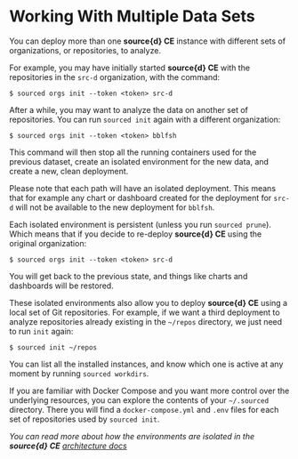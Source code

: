 # Working With Multiple Data Sets

You can deploy more than one **source{d} CE** instance with different sets of organizations, or repositories, to analyze.

For example, you may have initially started **source{d} CE** with the repositories in the `src-d` organization, with the command:
```shell
$ sourced orgs init --token <token> src-d
```

After a while, you may want to analyze the data on another set of repositories. You can run `sourced init` again with a different organization:
```shell
$ sourced orgs init --token <token> bblfsh
```

This command will then stop all the running containers used for the previous dataset, create an isolated environment for the new data, and create a new, clean deployment.

Please note that each path will have an isolated deployment. This means that for example any chart or dashboard created for the deployment for `src-d` will not be available to the new deployment for `bblfsh`.

Each isolated environment is persistent (unless you run `sourced prune`). Which means that if you decide to re-deploy **source{d} CE** using the original organization:
```shell
$ sourced orgs init --token <token> src-d
```

You will get back to the previous state, and things like charts and dashboards will be restored.

These isolated environments also allow you to deploy **source{d} CE** using a local set of Git repositories. For example, if we want a third deployment to analyze repositories already existing in the `~/repos` directory, we just need to run `init` again:

```shell
$ sourced init ~/repos
```

You can list all the installed instances, and know which one is active at any moment by running `sourced workdirs`.

If you are familiar with Docker Compose and you want more control over the underlying resources, you can explore the contents of your `~/.sourced` directory. There you will find a `docker-compose.yml` and `.env` files for each set of repositories used by `sourced init`.

_You can read more about how the environments are isolated in the **source{d} CE**
[architecture docs](../architecture.md)_
